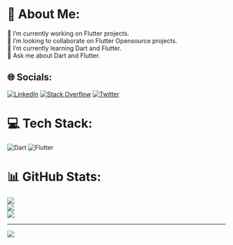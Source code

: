 # 💫 About Me:
🔭 I’m currently working on Flutter projects.<br>👯 I’m looking to collaborate on Flutter Opensource projects.<br>🌱 I’m currently learning Dart and Flutter.<br>💬 Ask me about Dart and Flutter.


## 🌐 Socials:
[![LinkedIn](https://img.shields.io/badge/LinkedIn-%230077B5.svg?logo=linkedin&logoColor=white)](https://linkedin.com/in/iahmadamin) [![Stack Overflow](https://img.shields.io/badge/-Stackoverflow-FE7A16?logo=stack-overflow&logoColor=white)](https://stackoverflow.com/users/11246129) [![Twitter](https://img.shields.io/badge/Twitter-%231DA1F2.svg?logo=Twitter&logoColor=white)](https://twitter.com/i_ahmadamin) 

# 💻 Tech Stack:
![Dart](https://img.shields.io/badge/dart-%230175C2.svg?style=for-the-badge&logo=dart&logoColor=white) ![Flutter](https://img.shields.io/badge/Flutter-%2302569B.svg?style=for-the-badge&logo=Flutter&logoColor=white)
# 📊 GitHub Stats:
![](https://github-readme-stats.vercel.app/api?username=iahmadamin&theme=dark&hide_border=false&include_all_commits=false&count_private=false)<br/>
![](https://github-readme-streak-stats.herokuapp.com/?user=iahmadamin&theme=dark&hide_border=false)<br/>
![](https://github-readme-stats.vercel.app/api/top-langs/?username=iahmadamin&theme=dark&hide_border=false&include_all_commits=false&count_private=false&layout=compact)

---
[![](https://visitcount.itsvg.in/api?id=iahmadamin&icon=0&color=0)](https://visitcount.itsvg.in)
